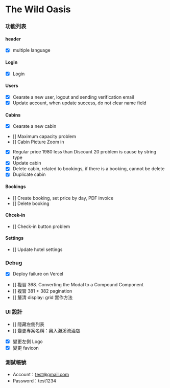 # The Wild Oasis

### 功能列表

#### header

- [x] multiple language

#### Login

- [x] Login

#### Users

- [x] Cearate a new user, logout and sending verification email
- [x] Update account, when update success, do not clear name field

#### Cabins

- [x] Cearate a new cabin
- [] Maximum capacity problem
- [] Cabin Picture Zoom in
- [x] Regular price 1980 less than Discount 20 problem is cause by string type
- [x] Update cabin
- [x] Delete cabin, related to bookings, if there is a booking, cannot be delete
- [x] Duplicate cabin

#### Bookings

- [] Create booking, set price by day, PDF invoice
- [] Delete booking

#### Chcek-in

- [] Check-in button problem

#### Settings

- [] Update hotel settings

### Debug

- [x] Deploy failure on Vercel
- [] 複習 368. Converting the Modal to a Compound Component
- [] 複習 381 + 382 pagination
- [] 釐清 display: grid 實作方法

### UI 設計

- [] 隱藏左側列表
- [] 變更專案名稱：奧入瀨溪流酒店
- [x] 變更左側 Logo
- [x] 變更 favicon

### 測試帳號

- Account：test@gmail.com
- Password：test1234
